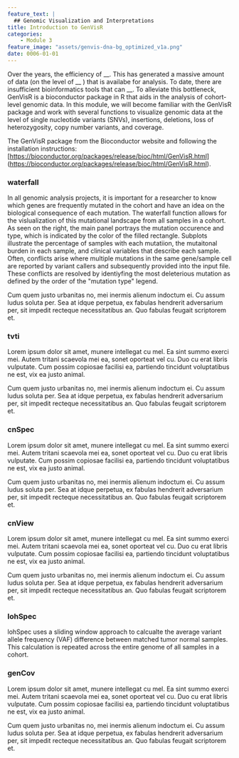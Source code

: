 ```yaml
---
feature_text: |
  ## Genomic Visualization and Interpretations
title: Introduction to GenVisR
categories:
    - Module 3
feature_image: "assets/genvis-dna-bg_optimized_v1a.png"
date: 0006-01-01
---
```


<!-- Introduce GenVisR and the problem it solves -->
Over the years, the efficiency of __. This has generated a massive amount of data (on the level of __ ) that is availabe for analysis. To date, there are insufficient bioinformatics tools that can __. To alleviate this bottleneck, GenVisR is a bioconductor package in R that aids in the analysis of cohort-level genomic data. In this module, we will become familiar with the GenVisR package and work with several functions to visualize genomic data at the level of single nucleotide variants (SNVs), insertions, deletions, loss of heterozygosity, copy number variants, and coverage. 

The GenVisR package from the Bioconductor website and following the installation instructions: [https://bioconductor.org/packages/release/bioc/html/GenVisR.html] (https://bioconductor.org/packages/release/bioc/html/GenVisR.html).

<!-- Install GenVisR in Rstudio 
```R
# install the GenVisR package from Bioconductor. Try http:// if https:// URLs are not supported
source("https://bioconductor.org/biocLite.R")
biocLite("GenVisR")
```
<!-- Talk about waterfall function -->
### waterfall
In all genomic analysis projects, it is important for a researcher to know which genes are frequently mutated in the cohort and have an idea on the biological consequence of each mutation. The waterfall function allows for the vislualization of this mutational landscape from all samples in a cohort. As seen on the right, the main panel portrays the mutation occurence and type, which is indicated by the color of the filled rectangle. Subplots illustrate the percentage of samples with each mutatiion, the mutaitonal burden in each sample, and clinical variables that describe each sample. Often, conflicts arise where multiple mutations in the same gene/sample cell are reported by variant callers and subsequently provided into the input file. These conflicts are resolved by identiyfing the most deleterious mutation as defined by the order of the "mutation type" legend.



Cum quem justo urbanitas no, mei inermis alienum indoctum ei. Cu assum ludus soluta per. Sea at idque perpetua, ex fabulas hendrerit adversarium per, sit impedit recteque necessitatibus an. Quo fabulas feugait scriptorem et.

### tvti
Lorem ipsum dolor sit amet, munere intellegat cu mel. Ea sint summo exerci mei. Autem tritani scaevola mei ea, sonet oporteat vel cu. Duo cu erat libris vulputate. Cum possim copiosae facilisi ea, partiendo tincidunt voluptatibus ne est, vix ea justo animal.

Cum quem justo urbanitas no, mei inermis alienum indoctum ei. Cu assum ludus soluta per. Sea at idque perpetua, ex fabulas hendrerit adversarium per, sit impedit recteque necessitatibus an. Quo fabulas feugait scriptorem et.

### cnSpec
Lorem ipsum dolor sit amet, munere intellegat cu mel. Ea sint summo exerci mei. Autem tritani scaevola mei ea, sonet oporteat vel cu. Duo cu erat libris vulputate. Cum possim copiosae facilisi ea, partiendo tincidunt voluptatibus ne est, vix ea justo animal.

Cum quem justo urbanitas no, mei inermis alienum indoctum ei. Cu assum ludus soluta per. Sea at idque perpetua, ex fabulas hendrerit adversarium per, sit impedit recteque necessitatibus an. Quo fabulas feugait scriptorem et.

### cnView
Lorem ipsum dolor sit amet, munere intellegat cu mel. Ea sint summo exerci mei. Autem tritani scaevola mei ea, sonet oporteat vel cu. Duo cu erat libris vulputate. Cum possim copiosae facilisi ea, partiendo tincidunt voluptatibus ne est, vix ea justo animal.

Cum quem justo urbanitas no, mei inermis alienum indoctum ei. Cu assum ludus soluta per. Sea at idque perpetua, ex fabulas hendrerit adversarium per, sit impedit recteque necessitatibus an. Quo fabulas feugait scriptorem et.

### lohSpec
lohSpec uses a sliding window approach to calcualte the average variant allele frequency (VAF) difference between matched tumor normal samples. This calculation is repeated across the entire genome of all samples in a cohort. 

### genCov
Lorem ipsum dolor sit amet, munere intellegat cu mel. Ea sint summo exerci mei. Autem tritani scaevola mei ea, sonet oporteat vel cu. Duo cu erat libris vulputate. Cum possim copiosae facilisi ea, partiendo tincidunt voluptatibus ne est, vix ea justo animal.

Cum quem justo urbanitas no, mei inermis alienum indoctum ei. Cu assum ludus soluta per. Sea at idque perpetua, ex fabulas hendrerit adversarium per, sit impedit recteque necessitatibus an. Quo fabulas feugait scriptorem et.
